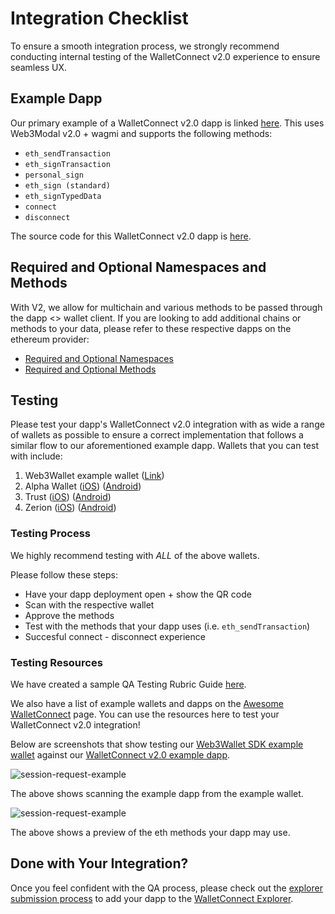 # Integration Checklist

To ensure a smooth integration process, we strongly recommend conducting internal testing of the WalletConnect v2.0 experience to ensure seamless UX.

## Example Dapp

Our primary example of a WalletConnect v2.0 dapp is linked [here](https://react-app.walletconnect.com/). This uses Web3Modal v2.0 + wagmi and supports the following methods:

- `eth_sendTransaction`
- `eth_signTransaction`
- `personal_sign`
- `eth_sign (standard)`
- `eth_signTypedData`
- `connect`
- `disconnect`

The source code for this WalletConnect v2.0 dapp is [here](https://github.com/WalletConnect/web-examples/tree/main/dapps/react-dapp-v2).

## Required and Optional Namespaces and Methods

With V2, we allow for multichain and various methods to be passed through the dapp <> wallet client. If you are looking to add additional chains or methods to your data, please refer to these respective dapps on the ethereum provider:

- [Required and Optional Namespaces](../../../web/providers/ethereum.md/#required-and-optional-namespaces)
- [Required and Optional Methods](../../../web/providers/ethereum.md/#required-and-optional-methods)

## Testing

Please test your dapp's WalletConnect v2.0 integration with as wide a range of wallets as possible to ensure a correct implementation that follows a similar flow to our aforementioned example dapp. Wallets that you can test with include:

1. Web3Wallet example wallet ([Link](https://react-web3wallet.vercel.app/))
2. Alpha Wallet ([iOS](https://apps.apple.com/us/app/alphawallet-ethereum-binance/id1358230430)) ([Android](https://play.google.com/store/apps/details?id=io.stormbird.wallet&hl=en&gl=US))
3. Trust ([iOS](https://apps.apple.com/us/app/trust-crypto-bitcoin-wallet/id1288339409)) ([Android](https://play.google.com/store/apps/details?id=com.wallet.crypto.trustapp&hl=en&gl=US))
4. Zerion ([iOS](https://apps.apple.com/us/app/zerion-wallet-crypto-web3/id1456732565)) ([Android](https://play.google.com/store/apps/details?id=io.zerion.android&hl=en&gl=US))

### Testing Process

We highly recommend testing with _ALL_ of the above wallets.

Please follow these steps:

- Have your dapp deployment open + show the QR code
- Scan with the respective wallet
- Approve the methods
- Test with the methods that your dapp uses (i.e. `eth_sendTransaction`)
- Succesful connect - disconnect experience

### Testing Resources

We have created a sample QA Testing Rubric Guide [here](https://docs.google.com/spreadsheets/d/12Hqu3yjcqnjSuE2MyHsvFhPfoMkY3DH9MdLaIb2woxw/edit?usp=sharing).

We also have a list of example wallets and dapps on the [Awesome WalletConnect](https://github.com/WalletConnect/awesome-walletconnect) page. You can use the resources here to test your WalletConnect v2.0 integration!

Below are screenshots that show testing our [Web3Wallet SDK example wallet](https://react-wallet.walletconnect.com/) against our [WalletConnect v2.0 example dapp](https://react-app.walletconnect.com/).

![session-request-example](/assets/Web3Wallet.png)

The above shows scanning the example dapp from the example wallet.

![session-request-example](/assets/SessionRequestExample.png)

The above shows a preview of the eth methods your dapp may use.

## Done with Your Integration?

Once you feel confident with the QA process, please check out the [explorer submission process](../explorer-submission.md) to add your dapp to the [WalletConnect Explorer](https://walletconnect.com/explorer).
